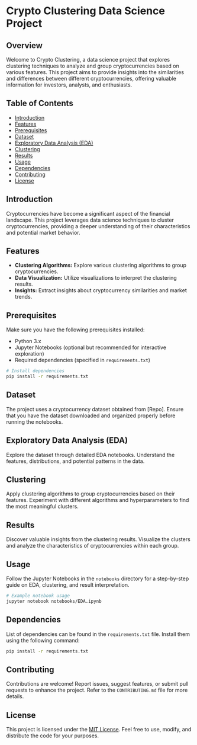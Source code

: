 # Crypto Clustering Data Science Project

## Overview

Welcome to Crypto Clustering, a data science project that explores clustering techniques to analyze and group cryptocurrencies based on various features. This project aims to provide insights into the similarities and differences between different cryptocurrencies, offering valuable information for investors, analysts, and enthusiasts.

## Table of Contents

- [Introduction](#introduction)
- [Features](#features)
- [Prerequisites](#prerequisites)
- [Dataset](#dataset)
- [Exploratory Data Analysis (EDA)](#exploratory-data-analysis-eda)
- [Clustering](#clustering)
- [Results](#results)
- [Usage](#usage)
- [Dependencies](#dependencies)
- [Contributing](#contributing)
- [License](#license)

## Introduction

Cryptocurrencies have become a significant aspect of the financial landscape. This project leverages data science techniques to cluster cryptocurrencies, providing a deeper understanding of their characteristics and potential market behavior.

## Features

- **Clustering Algorithms:** Explore various clustering algorithms to group cryptocurrencies.
- **Data Visualization:** Utilize visualizations to interpret the clustering results.
- **Insights:** Extract insights about cryptocurrency similarities and market trends.

## Prerequisites

Make sure you have the following prerequisites installed:

- Python 3.x
- Jupyter Notebooks (optional but recommended for interactive exploration)
- Required dependencies (specified in `requirements.txt`)

```bash
# Install dependencies
pip install -r requirements.txt
```

## Dataset

The project uses a cryptocurrency dataset obtained from [Repo]. Ensure that you have the dataset downloaded and organized properly before running the notebooks.

## Exploratory Data Analysis (EDA)

Explore the dataset through detailed EDA notebooks. Understand the features, distributions, and potential patterns in the data.

## Clustering

Apply clustering algorithms to group cryptocurrencies based on their features. Experiment with different algorithms and hyperparameters to find the most meaningful clusters.

## Results

Discover valuable insights from the clustering results. Visualize the clusters and analyze the characteristics of cryptocurrencies within each group.

## Usage

Follow the Jupyter Notebooks in the `notebooks` directory for a step-by-step guide on EDA, clustering, and result interpretation.

```bash
# Example notebook usage
jupyter notebook notebooks/EDA.ipynb
```

## Dependencies

List of dependencies can be found in the `requirements.txt` file. Install them using the following command:

```bash
pip install -r requirements.txt
```

## Contributing

Contributions are welcome! Report issues, suggest features, or submit pull requests to enhance the project. Refer to the `CONTRIBUTING.md` file for more details.

## License

This project is licensed under the [MIT License](LICENSE). Feel free to use, modify, and distribute the code for your purposes.

